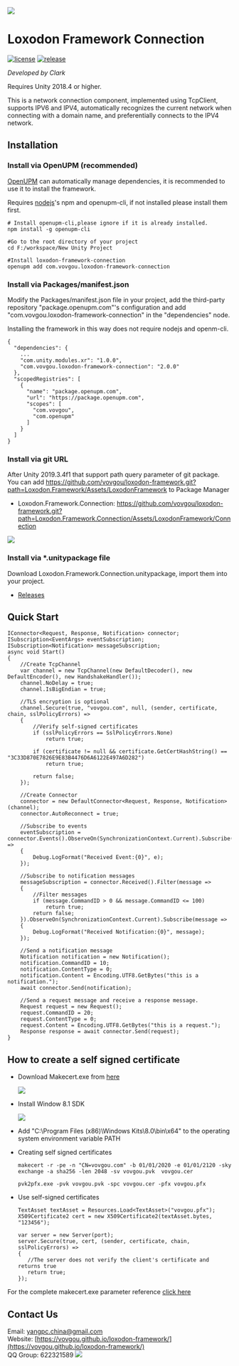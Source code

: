 ![](docs/images/icon.png)

# Loxodon Framework Connection

[![license](https://img.shields.io/badge/license-MIT-blue.png)](https://github.com/vovgou/loxodon-framework/blob/master/LICENSE) [![release](https://img.shields.io/badge/release-v2.0.0-blue.png)](https://github.com/vovgou/loxodon-framework/releases)


*Developed by Clark*

Requires Unity 2018.4 or higher.

This is a network connection component, implemented using TcpClient, supports IPV6 and IPV4, automatically recognizes the current network when connecting with a domain name, and preferentially connects to the IPV4 network.

## Installation

### Install via OpenUPM (recommended)

[OpenUPM](https://openupm.com/) can automatically manage dependencies, it is recommended to use it to install the framework.

Requires [nodejs](https://nodejs.org/en/download/)'s npm and openupm-cli, if not installed please install them first.

    # Install openupm-cli,please ignore if it is already installed.
    npm install -g openupm-cli

    #Go to the root directory of your project
    cd F:/workspace/New Unity Project

    #Install loxodon-framework-connection
    openupm add com.vovgou.loxodon-framework-connection

### Install via Packages/manifest.json

Modify the Packages/manifest.json file in your project, add the third-party repository "package.openupm.com"'s configuration and add "com.vovgou.loxodon-framework-connection" in the "dependencies" node.

Installing the framework in this way does not require nodejs and openm-cli.

    {
      "dependencies": {
        ...
        "com.unity.modules.xr": "1.0.0",
        "com.vovgou.loxodon-framework-connection": "2.0.0"
      },
      "scopedRegistries": [
        {
          "name": "package.openupm.com",
          "url": "https://package.openupm.com",
          "scopes": [
            "com.vovgou",
            "com.openupm"
          ]
        }
      ]
    }

### Install via git URL

After Unity 2019.3.4f1 that support path query parameter of git package. You can add https://github.com/vovgou/loxodon-framework.git?path=Loxodon.Framework/Assets/LoxodonFramework to Package Manager

- Loxodon.Framework.Connection: https://github.com/vovgou/loxodon-framework.git?path=Loxodon.Framework.Connection/Assets/LoxodonFramework/Connection


![](docs/images/install_via_git.png)

### Install via *.unitypackage file

Download Loxodon.Framework.Connection.unitypackage, import them into your project.

- [Releases](https://github.com/vovgou/loxodon-framework/releases)

## Quick Start

    IConnector<Request, Response, Notification> connector;
    ISubscription<EventArgs> eventSubscription;
    ISubscription<Notification> messageSubscription;
    async void Start()
    {
        //Create TcpChannel
        var channel = new TcpChannel(new DefaultDecoder(), new DefaultEncoder(), new HandshakeHandler());
        channel.NoDelay = true;
        channel.IsBigEndian = true;

        //TLS encryption is optional
        channel.Secure(true, "vovgou.com", null, (sender, certificate, chain, sslPolicyErrors) =>
        {
            //Verify self-signed certificates
            if (sslPolicyErrors == SslPolicyErrors.None)
                return true;

            if (certificate != null && certificate.GetCertHashString() == "3C33D870E7826E9E83B4476D6A6122E497A6D282")
                return true;

            return false;
        });

        //Create Connector
        connector = new DefaultConnector<Request, Response, Notification>(channel);
        connector.AutoReconnect = true;

        //Subscribe to events
        eventSubscription = connector.Events().ObserveOn(SynchronizationContext.Current).Subscribe((e) =>
        {
            Debug.LogFormat("Received Event:{0}", e);
        });

        //Subscribe to notification messages
        messageSubscription = connector.Received().Filter(message =>
        {
            //Filter messages
            if (message.CommandID > 0 && message.CommandID <= 100)
                return true;
            return false;
        }).ObserveOn(SynchronizationContext.Current).Subscribe(message =>
        {
            Debug.LogFormat("Received Notification:{0}", message);
        });

        //Send a notification message
        Notification notification = new Notification();
        notification.CommandID = 10;
        notification.ContentType = 0;
        notification.Content = Encoding.UTF8.GetBytes("this is a notification.");
        await connector.Send(notification);

        //Send a request message and receive a response message.
        Request request = new Request();
        request.CommandID = 20;
        request.ContentType = 0;
        request.Content = Encoding.UTF8.GetBytes("this is a request.");
        Response response = await connector.Send(request);
    }
    
## How to create a self signed certificate

- Download Makecert.exe from [here](https://developer.microsoft.com/en-us/windows/downloads/sdk-archive/)
   
  ![](docs/images/download_makecert.png)
  
- Install Window 8.1 SDK

  ![](docs/images/install_makecert.png)
  
- Add "C:\Program Files (x86)\Windows Kits\8.0\bin\x64" to the operating system environment variable PATH

- Creating self signed certificates

      makecert -r -pe -n "CN=vovgou.com" -b 01/01/2020 -e 01/01/2120 -sky exchange -a sha256 -len 2048 -sv vovgou.pvk  vovgou.cer
  
      pvk2pfx.exe -pvk vovgou.pvk -spc vovgou.cer -pfx vovgou.pfx

- Use self-signed certificates

      TextAsset textAsset = Resources.Load<TextAsset>("vovgou.pfx");
      X509Certificate2 cert = new X509Certificate2(textAsset.bytes, "123456");
      
      var server = new Server(port);
      server.Secure(true, cert, (sender, certificate, chain, sslPolicyErrors) =>
      {
         //The server does not verify the client's certificate and returns true
         return true;
      });

For the complete makecert.exe parameter reference [click here](http://msdn.microsoft.com/en-us/library/bfsktky3%28v=vs.110%29.aspx)

## Contact Us
Email: [yangpc.china@gmail.com](mailto:yangpc.china@gmail.com)   
Website: [https://vovgou.github.io/loxodon-framework/](https://vovgou.github.io/loxodon-framework/)  
QQ Group: 622321589 [![](https://pub.idqqimg.com/wpa/images/group.png)](https:////shang.qq.com/wpa/qunwpa?idkey=71c1e43c24900ee84aeffc76fb67c0bacddc3f62a516fe80eae6b9521f872c59)
